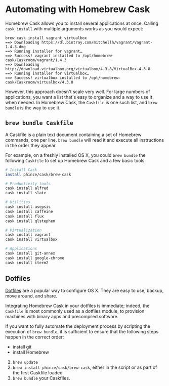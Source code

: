 # Automating with Homebrew Cask
Homebrew Cask allows you to install several applications at once. Calling `cask install` with multiple arguments works as you would expect:  
```
brew cask install vagrant virtualbox
==> Downloading https://dl.bintray.com/mitchellh/vagrant/Vagrant-1.4.3.dmg
==> Running installer for vagrant…
==> Success! vagrant installed to /opt/homebrew-cask/Caskroom/vagrant/1.4.3
==> Downloading http://download.virtualbox.org/virtualbox/4.3.8/VirtualBox-4.3.8
==> Running installer for virtualbox…
==> Success! virtualbox installed to /opt/homebrew-cask/Caskroom/virtualbox/4.3.8
```

However, this approach doesn't scale very well. For large numbers of applications, you want a list that's easy to organize and a way to use it when needed. In Homebrew Cask, the `Caskfile` is one such list, and `brew bundle` is the way to use it.

## `brew bundle Caskfile`
A Caskfile is a plain text document containing a set of Homebrew commands, one per line. `brew bundle` will read it and execute all instructions in the order they appear.

For example, on a freshly installed OS X, you could `brew bundle` the following `Caskfile` to set up Homebrew Cask and a few basic tools:
```bash
# Install Cask
install phinze/cask/brew-cask

# Productivity tools
cask install alfred
cask install slate

# Utilities
cask install asepsis
cask install caffeine
cask install flux
cask install qlstephen

# Virtualization
cask install vagrant
cask install virtualbox

# Applications
cask install git-annex
cask install google-chrome
cask install iterm2
```

## Dotfiles
[Dotfiles](http://dotfiles.github.io/) are a popular way to configure OS X. They are easy to use, backup, move around, and share.

Integrating Homebrew Cask in your dotfiles is immediate; indeed, the `Caskfile` is most commonly used as a dotfiles module, to provision machines with binary apps and precompiled software.

If you want to fully automate the deployment process by scripting the execution of `brew bundle`, it is sufficient to ensure that the following steps happen in the correct order: 
- install git
- install Homebrew
1. `brew update`
2. `brew install phinze/cask/brew-cask`, either in the script or as part of the first Caskfile loaded
3. `brew bundle` your Caskfiles.
